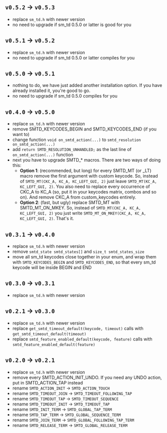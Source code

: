 ## `v0.5.2` → `v0.5.3`
- replace `sm_td.h` with newer version
- no need to upgrade if sm_td 0.5.0 or latter is good for you

## `v0.5.1` → `v0.5.2`
- replace `sm_td.h` with newer version
- no need to upgrade if sm_td 0.5.0 or latter compiles for you

## `v0.5.0` → `v0.5.1`
- nothing to do, we have just added another installation option. If you have already installed it, you're good to go.
- no need to upgrade if sm_td 0.5.0 compiles for you

## `v0.4.0` → `v0.5.0`
- replace `sm_td.h` with newer version
- remove SMTD_KEYCODES_BEGIN and SMTD_KEYCODES_END (if you want to)
- change function `void on_smtd_action(...)` to `smtd_resolution on_smtd_action(...)`
- add `return SMTD_RESOLUTION_UNHANDLED;` as the last line of `on_smtd_action(...)` function
- next you have to upgrade SMTD_* macros. There are two ways of doing this:
  - **Option 1**: (recommended, but long) for every SMTD_MT (or _LT) macro remove the first argument with custom keycode. So, instead of `SMTD_MT(CKC_A, KC_A, KC_LEFT_GUI, 2)` just leave `SMTD_MT(KC_A, KC_LEFT_GUI, 2)`. You also need to replace every occurrence of CKC_A to KC_A (so, put it in your keycodes matrix, combos and so on). And remove CKC_A from custom_keycodes entirely. 
  - **Option 2**: (fast, but ugly) replace SMTD_MT with SMTD_MT_ON_MKEY.  So, instead of `SMTD_MT(CKC_A, KC_A, KC_LEFT_GUI, 2)` you just write `SMTD_MT_ON_MKEY(CKC_A, KC_A, KC_LEFT_GUI, 2)`. That's it. 

## `v0.3.1` → `v0.4.0`
- replace `sm_td.h` with newer version
- remove `smtd_state smtd_states[]` and `size_t smtd_states_size`
- move all sm_td keycodes close together in your enum, and wrap them with `SMTD_KEYCODES_BEGIN` and `SMTD_KEYCODES_END`, so that every sm_td keycode will be inside BEGIN and END

## `v0.3.0` → `v0.3.1`
- replace `sm_td.h` with newer version

## `v0.2.1` → `v0.3.0`
- replace `sm_td.h` with newer version
- replace `get_smtd_timeout_default(keycode, timeout)` calls with `get_smtd_timeout_default(timeout)`
- replace `smtd_feature_enabled_default(keycode, feature)` calls with `smtd_feature_enabled_default(feature)`

## `v0.2.0` → `v0.2.1`
- replace `sm_td.h` with newer version
- remove every SMTD_ACTION_INIT_UNDO. If you need any UNDO action, put in SMTD_ACTION_TAP instead
- rename `SMTD_ACTION_INIT` → `SMTD_ACTION_TOUCH`
- rename `SMTD_TIMEOUT_JOIN` → `SMTD_TIMEOUT_FOLLOWING_TAP`
- rename `SMTD_TIMEOUT_TAP` → `SMTD_TIMEOUT_SEQUENCE`
- rename `SMTD_TIMEOUT_INIT` → `SMTD_TIMEOUT_TAP`
- rename `SMTD_INIT_TERM` → `SMTD_GLOBAL_TAP_TERM`
- rename `SMTD_TAP_TERM` → `SMTD_GLOBAL_SEQUENCE_TERM`
- rename `SMTD_JOIN_TERM` → `SMTD_GLOBAL_FOLLOWING_TAP_TERM`
- rename `SMTD_RELEASE_TERM` → `SMTD_GLOBAL_RELEASE_TERM`
